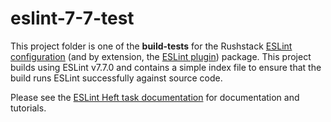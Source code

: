 # eslint-7-7-test

This project folder is one of the **build-tests** for the Rushstack [ESLint configuration](https://www.npmjs.com/package/@rushstack/eslint-config) (and by extension, the [ESLint plugin](https://www.npmjs.com/package/@rushstack/eslint-plugin))
package. This project builds using ESLint v7.7.0 and contains a simple index file to ensure that the build runs ESLint successfully against source code.

Please see the [ESLint Heft task documentation](https://rushstack.io/pages/heft_tasks/eslint/) for documentation and tutorials.
